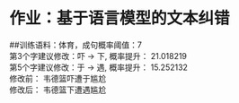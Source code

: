 # 作业：基于语言模型的文本纠错
##训练语料：体育，成句概率阈值：7  
第3个字建议修改：吓 -> 下, 概率提升： 21.018219  
第5个字建议修改：于 -> 遇, 概率提升： 15.252132  
修改前： 韦德篮吓遭于尴尬  
修改后： 韦德篮下遭遇尴尬  
